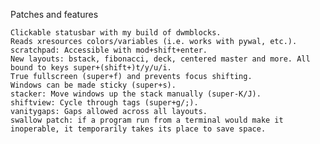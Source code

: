 
Patches and features

    Clickable statusbar with my build of dwmblocks.
    Reads xresources colors/variables (i.e. works with pywal, etc.).
    scratchpad: Accessible with mod+shift+enter.
    New layouts: bstack, fibonacci, deck, centered master and more. All bound to keys super+(shift+)t/y/u/i.
    True fullscreen (super+f) and prevents focus shifting.
    Windows can be made sticky (super+s).
    stacker: Move windows up the stack manually (super-K/J).
    shiftview: Cycle through tags (super+g/;).
    vanitygaps: Gaps allowed across all layouts.
    swallow patch: if a program run from a terminal would make it inoperable, it temporarily takes its place to save space.
